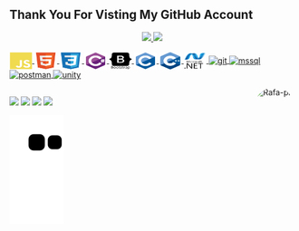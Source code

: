 ## Thank You For Visting My GitHub Account 

<div align="center">
  <a href="https://github.com/pankaj-kumar-maurya">
  <img height="180em" src="https://github-readme-stats.vercel.app/api?username=pankaj-kumar-maurya&show_icons=true&theme=dracula&include_all_commits=true&count_private=true"/>
  <img height="180em" src="https://github-readme-stats.vercel.app/api/top-langs/?username=pankaj-kumar-maurya&layout=compact&langs_count=7&theme=dracula"/>
</div>
<div style="display: inline_block"><br>
  <img align="center" alt="Rafa-Js" height="30" width="40" src="https://raw.githubusercontent.com/devicons/devicon/master/icons/javascript/javascript-plain.svg">
  <img align="center" alt="Rafa-HTML" height="30" width="40" src="https://raw.githubusercontent.com/devicons/devicon/master/icons/html5/html5-original.svg">
  <img align="center" alt="Rafa-CSS" height="30" width="40" src="https://raw.githubusercontent.com/devicons/devicon/master/icons/css3/css3-original.svg">
  <img align="center" alt="Rafa-Csharp" height="30" width="40" src="https://raw.githubusercontent.com/devicons/devicon/master/icons/csharp/csharp-original.svg">
  <img src="https://raw.githubusercontent.com/devicons/devicon/master/icons/bootstrap/bootstrap-plain-wordmark.svg" align="center" width="40" height="30"/>
  <img align="center" src="https://raw.githubusercontent.com/devicons/devicon/master/icons/c/c-original.svg" alt="c" width="40" height="30"/>
  <img  align="center"  src="https://raw.githubusercontent.com/devicons/devicon/master/icons/cplusplus/cplusplus-original.svg" alt="cplusplus" width="40" height="30"/>
  <img  align="center" src="https://raw.githubusercontent.com/devicons/devicon/master/icons/dot-net/dot-net-original-wordmark.svg" alt="dotnet" width="40" height="30"/>
  <img  align="center" src="https://www.vectorlogo.zone/logos/git-scm/git-scm-icon.svg" alt="git" width="40" height="30"/>
  <img  align="center" src="https://www.svgrepo.com/show/303229/microsoft-sql-server-logo.svg" alt="mssql" width="40" height="30"/>
  <img  align="center" src="https://www.vectorlogo.zone/logos/getpostman/getpostman-icon.svg" alt="postman" width="40" height="40"/>
  <img  align="center" src="https://www.vectorlogo.zone/logos/unity3d/unity3d-icon.svg" alt="unity" width="40" height="40"/> </a> </p>
  <img align="right" alt="Rafa-pic" height="150" style="border-radius:50px;" src="https://media4.giphy.com/media/L1R1tvI9svkIWwpVYr/giphy.gif?cid=ecf05e47tbltrdq86m33bc2v1rp7q22fywilk7eapjatlmyz&rid=giphy.gif&ct=g">
</div>
  
  ##
 
<div> 
  <a href="https://youtube.com/@DarkFurnus" target="_blank"><img src="https://img.shields.io/badge/YouTube-FF0000?style=for-the-badge&logo=youtube&logoColor=white" target="_blank"></a>
  <a href = "mailto:pankajmaurya872691@gmail.com"><img src="https://img.shields.io/badge/-Gmail-%23333?style=for-the-badge&logo=gmail&logoColor=white" target="_blank"></a>
  <a href="https://www.linkedin.com/in/pankaj-kumar-maurya-6b4244230" target="_blank"><img src="https://img.shields.io/badge/-LinkedIn-%230077B5?style=for-the-badge&logo=linkedin&logoColor=white" target="_blank"></a> 
  <a href="https://twitter.com/Pankaj_K_M_" target="_blank"><img src="https://img.shields.io/twitter/url?color=blue&label=Twitter&logo=twitter&logoColor=white&style=for-the-badge&url=https%3A%2F%2Ftwitter.com%2FPankaj_K_M_" target="_blank"></a>
 
  ![Snake animation](https://github.com/rafaballerini/rafaballerini/blob/output/github-contribution-grid-snake.svg)
 
</div>
